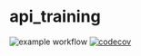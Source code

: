 # api_training
![example workflow](https://github.com/sebastienlb94/api_training/actions/workflows/build.yml/badge.svg)
[![codecov](https://codecov.io/gh/sebastienlb94/api_training/branch/main/graph/badge.svg)](https://codecov.io/gh/sebastienlb94/api_training)
